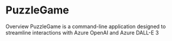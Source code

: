 # PuzzleGame

Overview
PuzzleGame is a command-line application designed to streamline interactions with
Azure OpenAI and Azure DALL-E 3
